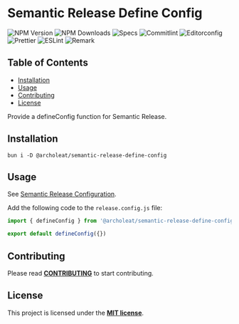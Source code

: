 # Semantic Release Define Config

![NPM Version](https://img.shields.io/npm/v/%40archoleat%2Fsemantic-release-define-config)
![NPM Downloads](https://img.shields.io/npm/dm/%40archoleat%2Fsemantic-release-define-config)
![Specs](https://img.shields.io/github/actions/workflow/status/archoleat/semantic-release-define-config/spec.yaml?label=Specs)
![Commitlint](https://img.shields.io/github/actions/workflow/status/archoleat/semantic-release-define-config/commitlint.yaml?label=Commitlint)
![Editorconfig](https://img.shields.io/github/actions/workflow/status/archoleat/semantic-release-define-config/editorconfig.yaml?label=Editorconfig)
![Prettier](https://img.shields.io/github/actions/workflow/status/archoleat/semantic-release-define-config/prettier.yaml?label=Prettier)
![ESLint](https://img.shields.io/github/actions/workflow/status/archoleat/semantic-release-define-config/eslint.yaml?label=ESLint)
![Remark](https://img.shields.io/github/actions/workflow/status/archoleat/semantic-release-define-config/remark.yaml?label=Remark)

## Table of Contents

- [Installation](#installation)
- [Usage](#usage)
- [Contributing](#contributing)
- [License](#license)

Provide a defineConfig function for Semantic Release.

## Installation

```shell
bun i -D @archoleat/semantic-release-define-config
```

## Usage

See [Semantic Release Configuration](https://semantic-release.gitbook.io/semantic-release/usage/configuration#options).

Add the following code to the `release.config.js` file:

```js
import { defineConfig } from '@archoleat/semantic-release-define-config';

export default defineConfig({})
```

## Contributing

Please read [**CONTRIBUTING**](https://github.com/archoleat/.github/blob/main/CONTRIBUTING.md)
to start contributing.

## License

This project is licensed under the [**MIT license**](LICENSE).
